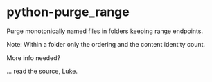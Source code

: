 # python-purge_range
Purge monotonically named files in folders keeping range endpoints.

Note: Within a folder only the ordering and the content identity count.

More info needed?

... read the source, Luke.
